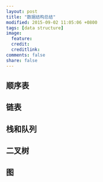 ```yaml
---
layout: post
title: "数据结构总结"
modified: 2015-09-02 11:05:06 +0800
tags: [data structure]
image:
  feature: 
  credit: 
  creditlink: 
comments: false
share: false
---
```


## 顺序表
## 链表
## 栈和队列
## 二叉树
## 图